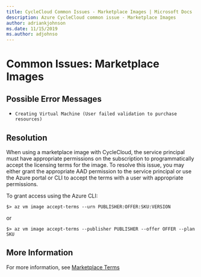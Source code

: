 ```yaml
---
title: CycleCloud Common Issues - Marketplace Images | Microsoft Docs
description: Azure CycleCloud common issue - Marketplace Images
author: adriankjohnson
ms.date: 11/15/2019
ms.author: adjohnso
---
```

# Common Issues: Marketplace Images

## Possible Error Messages

- `Creating Virtual Machine (User failed validation to purchase resources)`

## Resolution

When using a marketplace image with CycleCloud, the service principal must have appropriate permissions on the subscription to programmatically accept the licensing terms for the image. To resolve this issue, you may either grant the appropriate AAD permission to the service principal or use the Azure portal or CLI to accept the terms with a user with appropriate permissions.

To grant access using the Azure CLI:

```azurecli-interactive
$> az vm image accept-terms --urn PUBLISHER:OFFER:SKU:VERSION
```

or

```azurecli-interactive
$> az vm image accept-terms --publisher PUBLISHER --offer OFFER --plan SKU
```

## More Information

For more information, see [Marketplace Terms](https://azure.microsoft.com/support/legal/marketplace-terms/)

